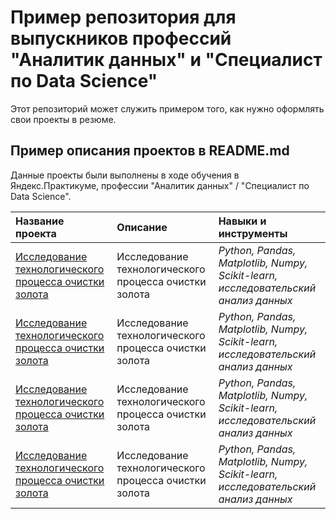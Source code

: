 # Пример репозитория для выпускников профессий "Аналитик данных" и "Специалист по Data Science"

Этот репозиторий может служить примером того, как нужно оформлять свои проекты в резюме.

## Пример описания проектов в README.md

Данные проекты были выполнены в ходе обучения в Яндекс.Практикуме, профессии "Аналитик данных" / "Специалист по Data Science".

| Название проекта | Описание | Навыки и инструменты | 
| :---------------------- | :---------------------- | :---------------------- |
| [Исследование технологического процесса очистки золота](recovery_of_gold_from_ore) | Исследование технологического процесса очистки золота| *Python, Pandas, Matplotlib, Numpy, Scikit-learn, исследовательский анализ данных* |
| [Исследование технологического процесса очистки золота](recovery_of_gold_from_ore) | Исследование технологического процесса очистки золота| *Python, Pandas, Matplotlib, Numpy, Scikit-learn, исследовательский анализ данных* |
| [Исследование технологического процесса очистки золота](recovery_of_gold_from_ore) | Исследование технологического процесса очистки золота| *Python, Pandas, Matplotlib, Numpy, Scikit-learn, исследовательский анализ данных* |
| [Исследование технологического процесса очистки золота](recovery_of_gold_from_ore) | Исследование технологического процесса очистки золота| *Python, Pandas, Matplotlib, Numpy, Scikit-learn, исследовательский анализ данных* |

